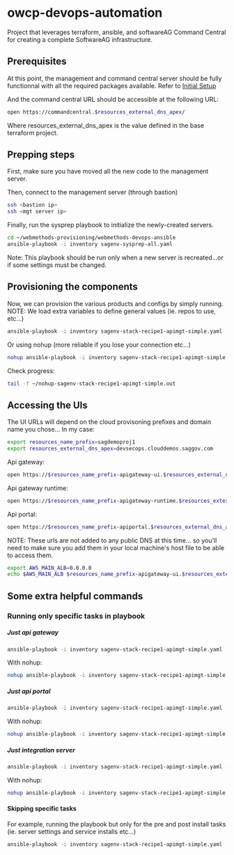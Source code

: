 # owcp-devops-automation

Project that leverages terraform, ansible, and softwareAG Command Central for creating a complete SoftwareAG infrastructure.

## Prerequisites

At this point, the management and command central server should be fully functionnal with all the required packages available.
Refer to [Initial Setup](../../common/README.md)

And the command central URL should be accessible at the following URL:

```bash
open https://commandcentral.$resources_external_dns_apex/
```

Where resources_external_dns_apex is the value defined in the base terraform project.

## Prepping steps

First, make sure you have moved all the new code to the management server.

Then, connect to the management server (through bastion)

```bash
ssh <bastion ip>
ssh <mgt server ip>
```

Finally, run the sysprep playbook to initialize the newly-created servers.

```bash
cd ~/webmethods-provisioning/webmethods-devops-ansible
ansible-playbook -i inventory sagenv-sysprep-all.yaml
```

Note: This playbook should be run only when a new server is recreated...or if some settings must be changed.

## Provisioning the components

Now, we can provision the various products and configs by simply running.
NOTE: We load extra variables to define general values (ie. repos to use, etc...)

```bash
ansible-playbook -i inventory sagenv-stack-recipe1-apimgt-simple.yaml --extra-vars "@vars/sagenv-stack-recipe1-apimgt-simple.yaml"
```

Or using nohup (more reliable if you lose your connection etc...)

```bash
nohup ansible-playbook -i inventory sagenv-stack-recipe1-apimgt-simple.yaml --extra-vars "@vars/sagenv-stack-recipe1-apimgt-simple.yaml" &> ~/nohup-sagenv-stack-recipe1-apimgt-simple.out &
```

Check progress:

```bash
tail -f ~/nohup-sagenv-stack-recipe1-apimgt-simple.out
```

## Accessing the UIs

The UI URLs will depend on the cloud provisoning prefixes and domain name you chose...
In my case:

```bash
export resources_name_prefix=sagdemoproj1
export resources_external_dns_apex=devsecops.clouddemos.saggov.com
```

Api gateway:

```bash
open https://$resources_name_prefix-apigateway-ui.$resources_external_dns_apex
```

Api gateway runtime:

```bash
open https://$resources_name_prefix-apigateway-runtime.$resources_external_dns_apex
```

Api portal:

```bash
open https://$resources_name_prefix-apiportal.$resources_external_dns_apex
```

NOTE: These urls are not added to any public DNS at this time... so you'll need to make sure you add them in your local machine's host file to be able to access them.

```bash
export AWS_MAIN_ALB=0.0.0.0
echo $AWS_MAIN_ALB $resources_name_prefix-apigateway-ui.$resources_external_dns_apex $resources_name_prefix-apigateway-runtime.$resources_external_dns_apex $resources_name_prefix-apiportal.$resources_external_dns_apex
```

## Some extra helpful commands

### Running only specific tasks in playbook

##### Just api gateway

```bash
ansible-playbook -i inventory sagenv-stack-recipe1-apimgt-simple.yaml --extra-vars "@vars/sagenv-stack-recipe1-apimgt-simple.yaml" --tags install-apigateway
```

With nohup:

```bash
nohup ansible-playbook -i inventory sagenv-stack-recipe1-apimgt-simple.yaml --extra-vars "@vars/sagenv-stack-recipe1-apimgt-simple.yaml" --tags install-apigateway &> ~/nohup-sagenv-stack-recipe1-apimgt-simple-apigateway.out &
```

##### Just api portal

```bash
ansible-playbook -i inventory sagenv-stack-recipe1-apimgt-simple.yaml --extra-vars "@vars/sagenv-stack-recipe1-apimgt-simple.yaml" --tags install-apiportal
```

With nohup:

```bash
nohup ansible-playbook -i inventory sagenv-stack-recipe1-apimgt-simple.yaml --extra-vars "@vars/sagenv-stack-recipe1-apimgt-simple.yaml" --tags install-apiportal &> ~/nohup-sagenv-stack-recipe1-apimgt-simple-apiportal.out &
```

##### Just integration server

```bash
ansible-playbook -i inventory sagenv-stack-recipe1-apimgt-simple.yaml --extra-vars "@vars/sagenv-stack-recipe1-apimgt-simple.yaml" --tags install-integrationserver
```

With nohup:

```bash
nohup ansible-playbook -i inventory sagenv-stack-recipe1-apimgt-simple.yaml --extra-vars "@vars/sagenv-stack-recipe1-apimgt-simple.yaml" --tags install-integrationserver &> ~/nohup-sagenv-stack-recipe1-apimgt-simple-integrationserver.out &
```

#### Skipping specific tasks

For example, running the playbook but only for the pre and post install tasks (ie. server settings and service installs etc...)

```bash
ansible-playbook -i inventory sagenv-stack-recipe1-apimgt-simple.yaml --extra-vars "@vars/sagenv-stack-recipe1-apimgt-simple.yaml" --tags install-apigateway --skip-tags cce_provisioning.install
```